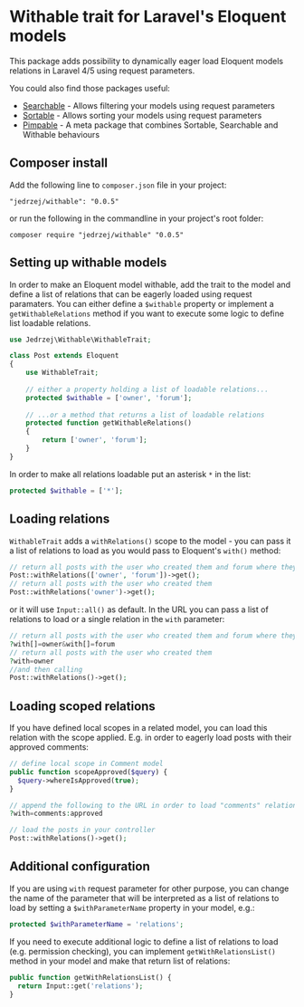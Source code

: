 # Withable trait for Laravel's Eloquent models

This package adds possibility to dynamically eager load Eloquent models relations in Laravel 4/5 using request parameters.

You could also find those packages useful:

- [Searchable](https://github.com/jedrzej/searchable) - Allows filtering your models using request parameters
- [Sortable](https://github.com/jedrzej/sortable) - Allows sorting your models using request parameters
- [Pimpable](https://github.com/jedrzej/pimpable) - A meta package that combines Sortable, Searchable and Withable behaviours

## Composer install

Add the following line to `composer.json` file in your project:

    "jedrzej/withable": "0.0.5"
	
or run the following in the commandline in your project's root folder:	

    composer require "jedrzej/withable" "0.0.5"

## Setting up withable models

In order to make an Eloquent model withable, add the trait to the model and define a list of relations that can be eagerly loaded using request paramaters.
You can either define a `$withable` property or implement a `getWithableRelations` method if you want to execute some logic to define
list loadable relations.

```php
use Jedrzej\Withable\WithableTrait;

class Post extends Eloquent
{
	use WithableTrait;
	
	// either a property holding a list of loadable relations...
	protected $withable = ['owner', 'forum'];
	
	// ...or a method that returns a list of loadable relations
	protected function getWithableRelations()
	{
		return ['owner', 'forum'];
	}
}
```

In order to make all relations loadable put an asterisk `*` in the list:

```php
protected $withable = ['*'];
```

## Loading relations

`WithableTrait` adds a `withRelations()` scope to the model - you can pass it a list of relations to load as you would pass to Eloquent's `with()` method:

```php
// return all posts with the user who created them and forum where they were posted
Post::withRelations(['owner', 'forum'])->get();
// return all posts with the user who created them
Post::withRelations('owner')->get();
```

 or it will use `Input::all()` as default. In the URL you can pass a list of relations to load or a single relation in the `with` parameter:

```php    
// return all posts with the user who created them and forum where they were posted by appending to the URL
?with[]=owner&with[]=forum
// return all posts with the user who created them
?with=owner
//and then calling
Post::withRelations()->get();
```

## Loading scoped relations
If you have defined local scopes in a related model, you can load this relation with the scope applied. E.g. in order to eagerly
load posts with their approved comments:

```php
// define local scope in Comment model
public function scopeApproved($query) {
  $query->whereIsApproved(true);
}

// append the following to the URL in order to load "comments" relation with "approved" local scope applied
?with=comments:approved

// load the posts in your controller
Post::withRelations()->get();
```


## Additional configuration

If you are using `with` request parameter for other purpose, you can change the name of the parameter that will be
 interpreted as a list of relations to load by setting a `$withParameterName` property in your model, e.g.:

```php
protected $withParameterName = 'relations';
```

If you need to execute additional logic to define a list of relations to load (e.g. permission checking),
you can implement `getWithRelationsList()` method in your model and make that return list of relations:

```php
public function getWithRelationsList() {
  return Input::get('relations');
}
```
